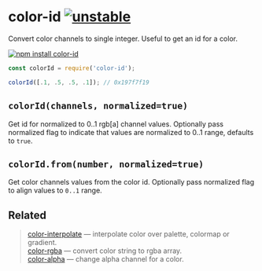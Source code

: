 # color-id [![unstable](http://badges.github.io/stability-badges/dist/unstable.svg)](http://github.com/badges/stability-badges)

Convert color channels to single integer. Useful to get an id for a color.

[![npm install color-id](https://nodei.co/npm/color-id.png?mini=true)](https://npmjs.org/package/color-id/)

```js
const colorId = require('color-id');

colorId([.1, .5, .5, .1]); // 0x197f7f19
```

## `colorId(channels, normalized=true)`

Get id for normalized to 0..1 rgb[a] channel values. Optionally pass normalized flag to indicate that values are normalized to 0..1 range, defaults to `true`.

## `colorId.from(number, normalized=true)`

Get color channels values from the color id. Optionally pass normalized flag to align values to `0..1` range.

## Related

> [color-interpolate](https://github.com/dfcreative/color-interpolate) — interpolate color over palette, colormap or gradient.<br/>
> [color-rgba](https://github.com/dfcreative/color-rgba) — convert color string to rgba array.<br/>
> [color-alpha](https://github.com/dfcreative/color-alpha) — change alpha channel for a color.
